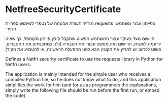 # NetfreeSecurityCertificate

מגדיר תעודת אבטחה של נטפרי לשימוש ספריית requests בפייתון עבור משתמשי נטפרי.

היישום נועד בעיקר עבור המשתמש הפשוט שמקבל קובץ פייתון מקומפל, כך שאינו יודעמה לעשות, והיישום הזה מפשט עבורו את העבודה (ולנו כמתכנתים את ההסברים, פשוט לכתוב יש להריץ את הקובץ הבא לפני ההפעלה הראשונה, או להטמיע את הקוד)


Defines a Netfri security certificate to use the requests library in Python for Netfri users.

The application is mainly intended for the simple user who receives a compiled Python file, so he does not know what to do, and this application simplifies the work for him (and for us as programmers the explanations, simply write the following file should be run before the first run, or embed the code)
